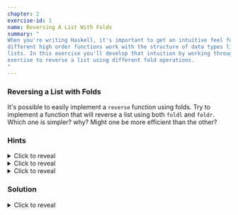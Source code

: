 ```yaml
---
chapter: 2
exercise-id: 1
name: Reversing A List With Folds
summary: "
When you're writing Haskell, it's important to get an intuitive feel for how
different high order functions work with the structure of data types like
lists. In this exercise you'll develop that intuition by working through an
exercise to reverse a list using different fold operations.
"
---
```


### Reversing a List with Folds

It's possible to easily implement a `reverse` function using folds. Try to
implement a function that will reverse a list using both `foldl` and
`foldr`. Which one is simpler? why? Might one be more efficient than the other?

### Hints

<div class="hints">

<details>
<summary>Click to reveal</summary>

<div class="details-body-outer">
<div class="details-body">
Reversing a list is really just creating a new list one element at a time so
that by the time you're done adding elements, the final list is in the reverse
order. For both of your folds, the initial accumulator value should be an empty list.
</div>
</div>
</details>

<details>
<summary>Click to reveal</summary>

<div class="details-body-outer">
<div class="details-body">

Regardless of the fold you are using, the general shape of the solution will
look something like this:

```haskell
reverseFold = fold insertElem []
```

The definition of `insertElem` will different depending on the
fold you are using.

*Remember*: For a left fold, you'll add new elements to the list from first to
last. For a right fold, you'll be adding elements from last to first.
</div>
</div>
</details>

<details>
<summary>Click to reveal</summary>

<div class="details-body-outer">
<div class="details-body">

Imagine that you want to reverse the list `[1,2,3]`. You could rewrite
thestarting list more explicitly as:

```haskell
1 : 2 : 3 : []
```

The reversed version of that list is `[3,2,1]` or, more explicitly:

```haskell
3 : 2 : 1 : []
```

For a _left fold_ the first call to `insertElem` will pass in the
starting accumulator and the first value of the list:

```haskell
insertElem 1 []
```

The second call will pass in the next value, and the previous accumulator, and
so on. For our list `[1,2,3]` the calls will end up looking like this:

```haskell
insertElem 3 $
  insertElem 2 $
    insertElem 1 []
```

Try to compare that to the shape of our reversed list and see if you can spot a
function you already know that would do that. You might need to consider
reversing the order of arguments of that function.
</div>
</div>
</details>

</div>

### Solution

<div class="solution">
<details>
<summary>Click to reveal</summary>

<div class="details-body-outer">
<div class="details-body">

Reversing a list using a `foldl` can be done by prepending each new element to
the front of the new list. Since `foldl` is left-associative, we'll start with
the first element of our old list. Adding each new element to the beginning of
the reversed list means we'll finish by adding the final element of the original
list to the beginning of the new list. Following the pattern from the earlier
hint, we could a solution like this:

```haskell
reverseLeft = foldl insertElem []
  where insertElem reversed a = a : reversed
```

Alternatively, we can use the `flip` function to make this a bit more
compact. Remember that `flip` just flips the arguments of a function:

```haskell
flip f b a = f a b
```

Our `foldl` version of `insertElem` is just a flipped version of `(:)`, so we
can rewrite our reverse function as:

```haskell
reverseLeft = foldl (flip (:)) []
```

We can also reverse a list using `foldr` but this will be less efficient. Since
`foldr` is right associative, we start adding elements from the end of the input
list. That means each new element we process needs to be added to the end of our
accumulated list:

```haskell
reverseRight = foldr insertElem []
  where
    insertElem a reversed = reversed <> [a]
```

This is less efficient because we have to walk through the entire reversed list
for every item we add, so that we can insert new items at the end.

</div>
</div>
</details>
</div>

